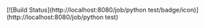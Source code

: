 [![Build Status](http://localhost:8080/job/python test/badge/icon)](http://localhost:8080/job/python test)
